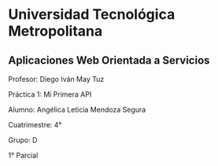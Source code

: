 # Universidad Tecnológica Metropolitana

## Aplicaciones Web Orientada a Servicios

Profesor: Diego Iván May Tuz

Práctica 1: Mi Primera API

Alumno: Angélica Leticia Mendoza Segura

Cuatrimestre: 4°

Grupo: D

1° Parcial